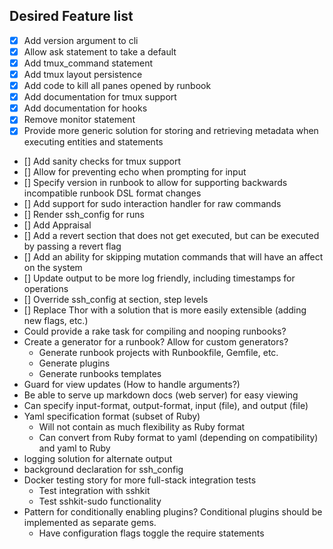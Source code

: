 ## Desired Feature list

* [X] Add version argument to cli
* [X] Allow ask statement to take a default
* [X] Add tmux_command statement
* [X] Add tmux layout persistence
* [X] Add code to kill all panes opened by runbook
* [X] Add documentation for tmux support
* [X] Add documentation for hooks
* [X] Remove monitor statement
* [X] Provide more generic solution for storing and retrieving metadata when executing entities and statements
* [] Add sanity checks for tmux support
* [] Allow for preventing echo when prompting for input
* [] Specify version in runbook to allow for supporting backwards incompatible runbook DSL format changes
* [] Add support for sudo interaction handler for raw commands
* [] Render ssh_config for runs
* [] Add Appraisal
* [] Add a revert section that does not get executed, but can be executed by passing a revert flag
* [] Add an ability for skipping mutation commands that will have an affect on the system
* [] Update output to be more log friendly, including timestamps for operations
* [] Override ssh_config at section, step levels
* [] Replace Thor with a solution that is more easily extensible (adding new flags, etc.)
* Could provide a rake task for compiling and nooping runbooks?
* Create a generator for a runbook? Allow for custom generators?
  * Generate runbook projects with Runbookfile, Gemfile, etc.
  * Generate plugins
  * Generate runbooks templates
* Guard for view updates (How to handle arguments?)
* Be able to serve up markdown docs (web server) for easy viewing
* Can specify input-format, output-format, input (file), and output (file)
* Yaml specification format (subset of Ruby)
  * Will not contain as much flexibility as Ruby format
  * Can convert from Ruby format to yaml (depending on compatibility) and yaml to Ruby
* logging solution for alternate output
* background declaration for ssh_config
* Docker testing story for more full-stack integration tests
  * Test integration with sshkit
  * Test sshkit-sudo functionality
* Pattern for conditionally enabling plugins? Conditional plugins should be implemented as separate gems.
  * Have configuration flags toggle the require statements
